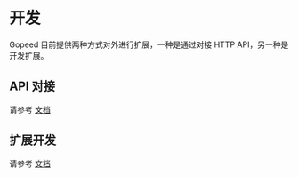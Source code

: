 # 开发

Gopeed 目前提供两种方式对外进行扩展，一种是通过对接 HTTP API，另一种是开发扩展。

## API 对接

请参考 [文档](dev-api.html)

## 扩展开发

请参考 [文档](dev-extension.html)